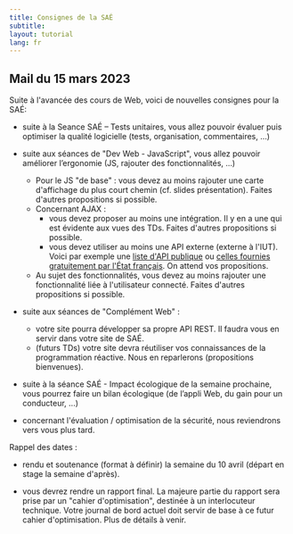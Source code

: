 ```yaml
---
title: Consignes de la SAÉ
subtitle: 
layout: tutorial
lang: fr
---
```


## Mail du 15 mars 2023

Suite à l'avancée des cours de Web, voici de nouvelles consignes pour la SAÉ:

* suite à la Seance SAÉ – Tests unitaires, vous allez pouvoir évaluer puis optimiser la qualité logicielle (tests, organisation, commentaires, …)
* suite aux séances de "Dev Web - JavaScript", vous allez pouvoir améliorer l’ergonomie (JS, rajouter des fonctionnalités, …)
  *  Pour le JS "de base" : vous devez au moins rajouter une carte d'affichage du plus court chemin (cf. slides présentation). Faites d'autres propositions si possible.
  *  Concernant AJAX :
      * vous devez proposer au moins une intégration. Il y en a une qui est évidente aux vues des TDs. Faites d'autres propositions si possible.
      * vous devez utiliser au moins une API externe (externe à l'IUT). Voici par exemple une [liste d'API publique](https://github.com/public-apis/public-apis) ou [celles fournies gratuitement par l'État français](https://www.data.gouv.fr/fr/). On attend vos propositions.
  *  Au sujet des fonctionnalités, vous devez au moins rajouter une fonctionnalité liée à l'utilisateur connecté. Faites d'autres propositions si possible.

* suite aux séances de "Complément Web" :
    * votre site pourra développer sa propre API REST. Il faudra vous en servir dans votre site de SAÉ.
    * (futurs TDs) votre site devra réutiliser vos connaissances de la programmation réactive. Nous en reparlerons (propositions bienvenues).

* suite à la séance SAÉ - Impact écologique de la semaine prochaine, vous pourrez faire un bilan écologique (de l’appli Web, du gain pour un conducteur, ...)
* concernant l'évaluation / optimisation de la sécurité, nous reviendrons vers vous plus tard.

Rappel des dates :

*   rendu et soutenance (format à définir) la semaine du 10 avril (départ en stage la semaine d'après).

*    vous devrez rendre un rapport final. La majeure partie du rapport sera prise par un "cahier d'optimisation", destinée à un interlocuteur technique. Votre journal de bord actuel doit servir de base à ce futur cahier d'optimisation. Plus de détails à venir.
